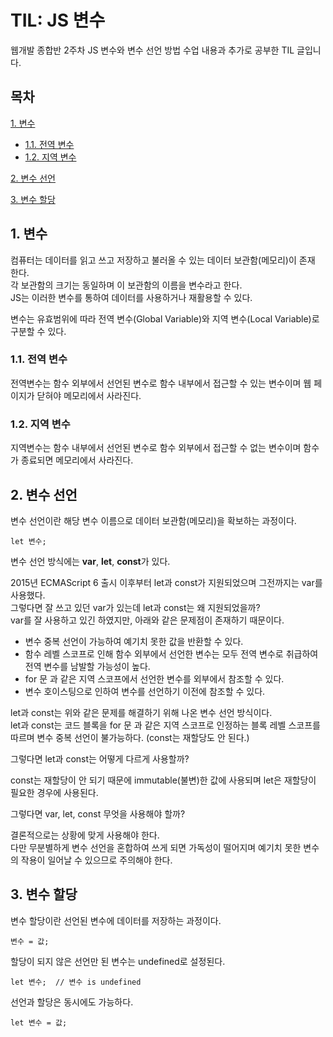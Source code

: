 # TIL: JS 변수

웹개발 종합반 2주차 JS 변수와 변수 선언 방법 수업 내용과 추가로 공부한 TIL 글입니다.

## 목차

[1. 변수](#1-변수)
- [1.1. 전역 변수](#11-전역-변수)
- [1.2. 지역 변수](#12-지역-변수)

[2. 변수 선언](#2-변수-선언)

[3. 변수 할당](#3-변수-할당)

## 1. 변수

컴퓨터는 데이터를 읽고 쓰고 저장하고 불러올 수 있는 데이터 보관함(메모리)이 존재 한다.<br>
각 보관함의 크기는 동일하며 이 보관함의 이름을 변수라고 한다.<br>
JS는 이러한 변수를 통하여 데이터를 사용하거나 재활용할 수 있다.

변수는 유효범위에 따라 전역 변수(Global Variable)와 지역 변수(Local Variable)로 구분할 수 있다.

### 1.1. 전역 변수

전역변수는 함수 외부에서 선언된 변수로 함수 내부에서 접근할 수 있는 변수이며 웹 페이지가 닫혀야 메모리에서 사라진다.

### 1.2. 지역 변수

지역변수는 함수 내부에서 선언된 변수로 함수 외부에서 접근할 수 없는 변수이며 함수가 종료되면 메모리에서 사라진다.

## 2. 변수 선언

변수 선언이란 해당 변수 이름으로 데이터 보관함(메모리)을 확보하는 과정이다.

```
let 변수;
```

변수 선언 방식에는 **var**, **let**, **const**가 있다.

2015년 ECMAScript 6 출시 이후부터 let과 const가 지원되었으며 그전까지는 var를 사용했다.<br>
그렇다면 잘 쓰고 있던 var가 있는데 let과 const는 왜 지원되었을까?<br>
var를 잘 사용하고 있긴 하였지만, 아래와 같은 문제점이 존재하기 때문이다.

- 변수 중복 선언이 가능하여 예기치 못한 값을 반환할 수 있다.
- 함수 레벨 스코프로 인해 함수 외부에서 선언한 변수는 모두 전역 변수로 취급하여 전역 변수를 남발할 가능성이 높다.
- for 문 과 같은 지역 스코프에서 선언한 변수를 외부에서 참조할 수 있다.
- 변수 호이스팅으로 인하여 변수를 선언하기 이전에 참조할 수 있다.

let과 const는 위와 같은 문제를 해결하기 위해 나온 변수 선언 방식이다.<br>
let과 const는 코드 블록을 for 문 과 같은 지역 스코프로 인정하는 블록 레벨 스코프를 따르며 변수 중복 선언이 불가능하다. (const는 재할당도 안 된다.)

그렇다면 let과 const는 어떻게 다르게 사용할까?

const는 재할당이 안 되기 때문에 immutable(불변)한 값에 사용되며 let은 재할당이 필요한 경우에 사용된다.

그렇다면 var, let, const 무엇을 사용해야 할까?

결론적으로는 상황에 맞게 사용해야 한다.<br>
다만 무분별하게 변수 선언을 혼합하여 쓰게 되면 가독성이 떨어지며 예기치 못한 변수의 작용이 일어날 수 있으므로 주의해야 한다.

## 3. 변수 할당

변수 할당이란 선언된 변수에 데이터를 저장하는 과정이다.

```
변수 = 값;
```

할당이 되지 않은 선언만 된 변수는 undefined로 설정된다.

```
let 변수;  // 변수 is undefined
```

선언과 할당은 동시에도 가능하다.

```
let 변수 = 값;
```